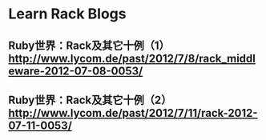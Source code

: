 # Learn Rack Blogs

## Ruby世界：Rack及其它十例（1） <http://www.lycom.de/past/2012/7/8/rack_middleware-2012-07-08-0053/>

## Ruby世界：Rack及其它十例（2） <http://www.lycom.de/past/2012/7/11/rack-2012-07-11-0053/>